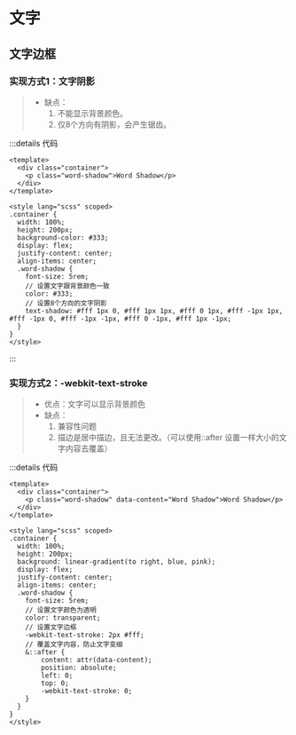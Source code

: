 # 文字

## 文字边框

### 实现方式1：文字阴影
> - 缺点：
>   1. 不能显示背景颜色。
>   2. 仅8个方向有阴影，会产生锯齿。

<WordShadow1 />

:::details 代码
```vue{17-20}
<template>
  <div class="container">
    <p class="word-shadow">Word Shadow</p>
  </div>
</template>

<style lang="scss" scoped>
.container {
  width: 100%;
  height: 200px;
  background-color: #333;
  display: flex;
  justify-content: center;
  align-items: center;
  .word-shadow {
    font-size: 5rem;
    // 设置文字跟背景颜色一致
    color: #333;
    // 设置8个方向的文字阴影
    text-shadow: #fff 1px 0, #fff 1px 1px, #fff 0 1px, #fff -1px 1px, #fff -1px 0, #fff -1px -1px, #fff 0 -1px, #fff 1px -1px;
  }
}
</style>
```
:::

### 实现方式2：-webkit-text-stroke
> - 优点：文字可以显示背景颜色
> - 缺点：
>   1. 兼容性问题
>   2. 描边是居中描边，且无法更改。（可以使用::after 设置一样大小的文字内容去覆盖）

<WordShadow2 />

:::details 代码
```vue{17-27}
<template>
  <div class="container">
    <p class="word-shadow" data-content="Word Shadow">Word Shadow</p>
  </div>
</template>

<style lang="scss" scoped>
.container {
  width: 100%;
  height: 200px;
  background: linear-gradient(to right, blue, pink);
  display: flex;
  justify-content: center;
  align-items: center;
  .word-shadow {
    font-size: 5rem;
    // 设置文字颜色为透明
    color: transparent;
    // 设置文字边框
    -webkit-text-stroke: 2px #fff;
    // 覆盖文字内容，防止文字变细
    &::after {
        content: attr(data-content);
        position: absolute;
        left: 0;
        top: 0;
        -webkit-text-stroke: 0;
    }
  }
}
</style>
```

<script setup>
import WordShadow1 from './components/文字/WordShadow1.vue'
import WordShadow2 from './components/文字/WordShadow2.vue'
</script>